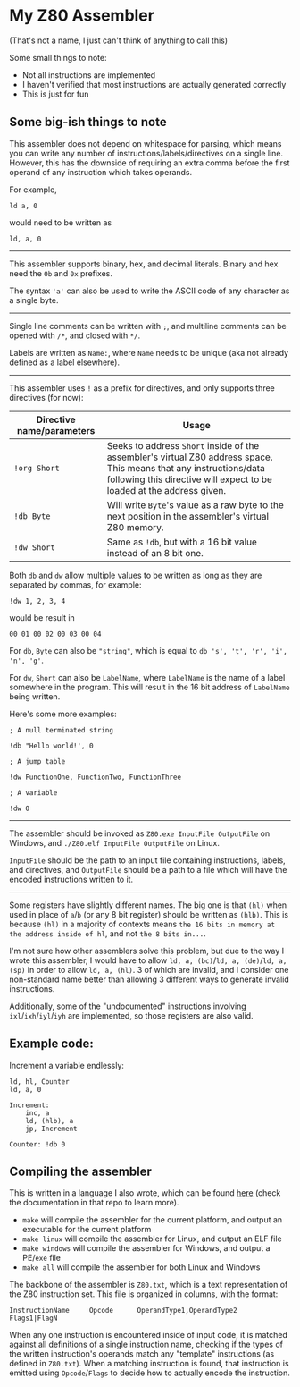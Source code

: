 # My Z80 Assembler

(That's not a name, I just can't think of anything to call this)

Some small things to note:

* Not all instructions are implemented
* I haven't verified that most instructions are actually generated correctly
* This is just for fun

## Some big-ish things to note

This assembler does not depend on whitespace for parsing, which means you can write any number of instructions/labels/directives on a single line.
However, this has the downside of requiring an extra comma before the first operand of any instruction which takes operands.

For example,
```
ld a, 0
```
would need to be written as
```
ld, a, 0
```

---

This assembler supports binary, hex, and decimal literals. Binary and hex need the `0b` and `0x` prefixes.

The syntax `'a'` can also be used to write the ASCII code of any character as a single byte.

---

Single line comments can be written with `;`, and multiline comments can be opened with `/*`, and closed with `*/`.

Labels are written as `Name:`, where `Name` needs to be unique (aka not already defined as a label elsewhere).

---

This assembler uses `!` as a prefix for directives, and only supports three directives (for now):

| Directive name/parameters | Usage |
|---------------------------|-------|
| `!org Short` | Seeks to address `Short` inside of the assembler's virtual Z80 address space. This means that any instructions/data following this directive will expect to be loaded at the address given. |
| `!db Byte` | Will write `Byte`'s value as a raw byte to the next position in the assembler's virtual Z80 memory. |
| `!dw Short` | Same as `!db`, but with a 16 bit value instead of an 8 bit one. |

Both `db` and `dw` allow multiple values to be written as long as they are separated by commas, for example:

```
!dw 1, 2, 3, 4
```
would be result in
```
00 01 00 02 00 03 00 04
```

For `db`, `Byte` can also be `"string"`, which is equal to `db 's', 't', 'r', 'i', 'n', 'g'`.

For `dw`, `Short` can also be `LabelName`, where `LabelName` is the name of a label somewhere in the program. This will result in the 16 bit address of `LabelName` being written.

Here's some more examples:

```
; A null terminated string

!db "Hello world!', 0
```

```
; A jump table

!dw FunctionOne, FunctionTwo, FunctionThree
```

```
; A variable

!dw 0
```

---

The assembler should be invoked as `Z80.exe InputFile OutputFile` on Windows, and `./Z80.elf InputFile OutputFile` on Linux.

`InputFile` should be the path to an input file containing instructions, labels, and directives, and `OutputFile` should be a path to a file which will have the encoded instructions written to it.

---

Some registers have slightly different names. The big one is that `(hl)` when used in place of `a`/`b` (or any 8 bit register) should be written as `(hlb)`. This is because `(hl)` in a majority of contexts means `the 16 bits in memory at the address inside of hl`, and not `the 8 bits in...`.

I'm not sure how other assemblers solve this problem, but due to the way I wrote this assembler, I would have to allow `ld, a, (bc)`/`ld, a, (de)`/`ld, a, (sp)` in order to allow `ld, a, (hl)`. 3 of which are invalid, and I consider one non-standard name better than allowing 3 different ways to generate invalid instructions.

Additionally, some of the "undocumented" instructions involving `ixl`/`ixh`/`iyl`/`iyh` are implemented, so those registers are also valid.

## Example code:

Increment a variable endlessly:

```
ld, hl, Counter
ld, a, 0

Increment:
    inc, a
    ld, (hlb), a
    jp, Increment

Counter: !db 0
```

## Compiling the assembler

This is written in a language I also wrote, which can be found [here](https://github.com/CloakerSmoker/Relax-Language) (check the documentation in that repo to learn more).

* `make` will compile the assembler for the current platform, and output an executable for the current platform
* `make linux` will compile the assembler for Linux, and output an ELF file
* `make windows` will compile the assembler for Windows, and output a PE/`exe` file
* `make all` will compile the assembler for both Linux and Windows

The backbone of the assembler is `Z80.txt`, which is a text representation of the Z80 instruction set. This file is organized in columns, with the format:

```
InstructionName     Opcode      OperandType1,OperandType2       Flags1|FlagN
```

When any one instruction is encountered inside of input code, it is matched against all definitions of a single instruction name, checking if the types of the written instruction's operands match any "template" instructions (as defined in `Z80.txt`). When a matching instruction is found, that instruction is emitted using `Opcode`/`Flags` to decide how to actually encode the instruction.